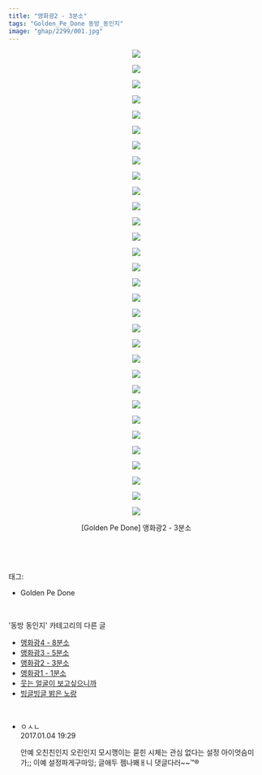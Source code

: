 ```yaml
---
title: "앵화광2 - 3분소"
tags: "Golden_Pe_Done 동방_동인지"
image: "ghap/2299/001.jpg"
---
```

<div class="article">
<p style="text-align: center; clear: none; float: none;"><img src="{{ site.nasurl }}/ghap/2299/001.jpg"/></p>
<p style="text-align: center; clear: none; float: none;"><img src="{{ site.nasurl }}/ghap/2299/002.jpg"/></p>
<p style="text-align: center; clear: none; float: none;"><img src="{{ site.nasurl }}/ghap/2299/003.jpg"/></p>
<p style="text-align: center; clear: none; float: none;"><img src="{{ site.nasurl }}/ghap/2299/004.jpg"/></p>
<p style="text-align: center; clear: none; float: none;"><img src="{{ site.nasurl }}/ghap/2299/005.jpg"/></p>
<p style="text-align: center; clear: none; float: none;"><img src="{{ site.nasurl }}/ghap/2299/006.jpg"/></p>
<p style="text-align: center; clear: none; float: none;"><img src="{{ site.nasurl }}/ghap/2299/007.jpg"/></p>
<p style="text-align: center; clear: none; float: none;"><img src="{{ site.nasurl }}/ghap/2299/008.jpg"/></p>
<p style="text-align: center; clear: none; float: none;"><img src="{{ site.nasurl }}/ghap/2299/009.jpg"/></p>
<p style="text-align: center; clear: none; float: none;"><img src="{{ site.nasurl }}/ghap/2299/010.jpg"/></p>
<p style="text-align: center; clear: none; float: none;"><img src="{{ site.nasurl }}/ghap/2299/011.jpg"/></p>
<p style="text-align: center; clear: none; float: none;"><img src="{{ site.nasurl }}/ghap/2299/012.jpg"/></p>
<p style="text-align: center; clear: none; float: none;"><img src="{{ site.nasurl }}/ghap/2299/013.jpg"/></p>
<p style="text-align: center; clear: none; float: none;"><img src="{{ site.nasurl }}/ghap/2299/014.jpg"/></p>
<p style="text-align: center; clear: none; float: none;"><img src="{{ site.nasurl }}/ghap/2299/015.jpg"/></p>
<p style="text-align: center; clear: none; float: none;"><img src="{{ site.nasurl }}/ghap/2299/016.jpg"/></p>
<p style="text-align: center; clear: none; float: none;"><img src="{{ site.nasurl }}/ghap/2299/017.jpg"/></p>
<p style="text-align: center; clear: none; float: none;"><img src="{{ site.nasurl }}/ghap/2299/018.jpg"/></p>
<p style="text-align: center; clear: none; float: none;"><img src="{{ site.nasurl }}/ghap/2299/019.jpg"/></p>
<p style="text-align: center; clear: none; float: none;"><img src="{{ site.nasurl }}/ghap/2299/020.jpg"/></p>
<p style="text-align: center; clear: none; float: none;"><img src="{{ site.nasurl }}/ghap/2299/021.jpg"/></p>
<p style="text-align: center; clear: none; float: none;"><img src="{{ site.nasurl }}/ghap/2299/022.jpg"/></p>
<p style="text-align: center; clear: none; float: none;"><img src="{{ site.nasurl }}/ghap/2299/023.jpg"/></p>
<p style="text-align: center; clear: none; float: none;"><img src="{{ site.nasurl }}/ghap/2299/024.jpg"/></p>
<p style="text-align: center; clear: none; float: none;"><img src="{{ site.nasurl }}/ghap/2299/025.jpg"/></p>
<p style="text-align: center; clear: none; float: none;"><img src="{{ site.nasurl }}/ghap/2299/026.jpg"/></p>
<p style="text-align: center; clear: none; float: none;"><img src="{{ site.nasurl }}/ghap/2299/027.jpg"/></p>
<p style="text-align: center; clear: none; float: none;"><img src="{{ site.nasurl }}/ghap/2299/028.jpg"/></p>
<p style="text-align: center; clear: none; float: none;"><img src="{{ site.nasurl }}/ghap/2299/029.jpg"/></p>
<p style="text-align: center; clear: none; float: none;"><img src="{{ site.nasurl }}/ghap/2299/030.jpg"/></p>
<p style="text-align: center; clear: none; float: none;"><img src="{{ site.nasurl }}/ghap/2299/031.jpg"/></p>
<p style="text-align: center; clear: none; float: none;">[Golden Pe Done] 앵화광2 - 3분소</p>
<p><br/></p>
</div><br/>
<div class="tagTrail">
<p>태그: </p>
<ul>
<li>Golden Pe Done</li>
</ul>
</div><br/>
<div class="another">
<p>'동방 동인지' 카테고리의 다른 글</p>
<ul>
<li><a href="/2016-09-23-ghap_2301">앵화광4 - 8분소</a></li>
<li><a href="/2016-09-23-ghap_2300">앵화광3 - 5분소</a></li>
<li><a href="/2016-09-23-ghap_2299">앵화광2 - 3분소</a></li>
<li><a href="/2016-09-23-ghap_2298">앵화광1 - 1분소</a></li>
<li><a href="/2016-09-23-ghap_2297">웃는 얼굴이 보고싶으니까</a></li>
<li><a href="/2016-09-23-ghap_2296">빙글빙글 밝은 노랑</a></li>
</ul>
</div><br/>
<div class="cb_module cb_fluid">
<div class="cb_wrt cb_profile">
<div class="comment">
<ul>
<li class="cb_thumb_off" id="comment14883143">
<div class="cb_comment_area">
<div class="cb_info_area">
<div class="cb_section">
<span class="cb_nick_name">ㅇㅅㄴ</span>
</div>
<div class="cb_section">
<span class="cb_date">2017.01.04 19:29 </span>
</div>
</div>
<div class="cb_dsc_comment">
<p class="cb_dsc">
											안예 오친친인지 오린인지 모시깽이는 묻힌 시체는 관심 없다는 설정 아이엇슴미가;; 이예 설정파게구마잉; 글애두 젬나봬ㅐ니 댓글다러~~™®
										</p>
</div>
</div></li>
</ul>
</div>
</div><!-- commentList close -->
</div><br/>
